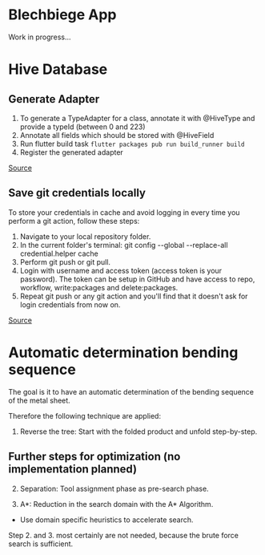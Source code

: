 # Blechbiege App

Work in progress... 

# Hive Database 

## Generate Adapter
1. To generate a TypeAdapter for a class, annotate it with @HiveType and provide a typeId (between 0 and 223)
2. Annotate all fields which should be stored with @HiveField
3. Run flutter build task `flutter packages pub run build_runner build`
4. Register the generated adapter

[Source](https://docs.hivedb.dev/#/custom-objects/generate_adapter)

## Save git credentials locally 
To store your credentials in cache and avoid logging in every time you perform a git action, follow these steps:

1. Navigate to your local repository folder.
2. In the current folder's terminal: git config --global --replace-all credential.helper cache
3. Perform git push or git pull.
4. Login with username and access token (access token is your password). The token can be setup in GitHub and have access to repo, workflow, write:packages and delete:packages.
5. Repeat git push or any git action and you'll find that it doesn't ask for login credentials from now on.

[Source](https://stackoverflow.com/a/69559900/7127837)

 
# Automatic determination bending sequence
The goal is it to have an automatic determination of the bending sequence of the metal sheet.

Therefore the following technique are applied: 
1. Reverse the tree: Start with the folded product and unfold step-by-step.

## Further steps for optimization (no implementation planned)
2. Separation: Tool assignment phase as pre-search phase.

3. A*: Reduction in the search domain with the A* Algorithm.
- Use domain specific heuristics to accelerate search.  

Step 2. and 3. most certainly are not needed, because the brute force search is sufficient. 

 


